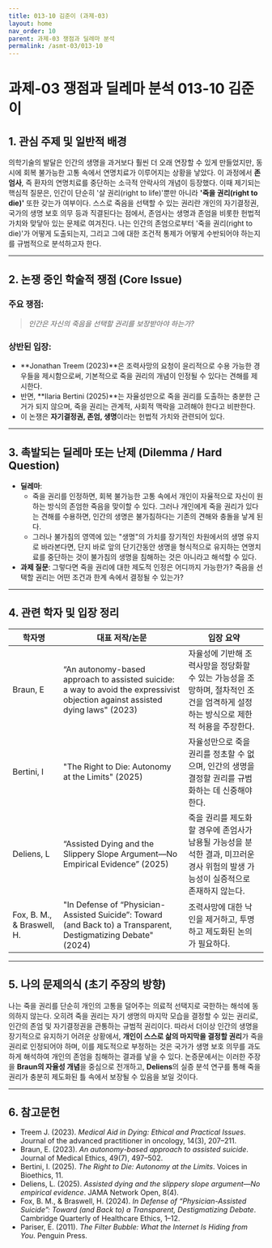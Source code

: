 ```yaml
---
title: 013-10 김준이 (과제-03)
layout: home
nav_order: 10
parent: 과제-03 쟁점과 딜레마 분석
permalink: /asmt-03/013-10
---
```


# 과제-03 쟁점과 딜레마 분석 013-10 김준이 

## 1. 관심 주제 및 일반적 배경

의학기술의 발달은 인간의 생명을 과거보다 훨씬 더 오래 연장할 수 있게 만들었지만, 동시에 회복 불가능한 고통 속에서 연명치료가 이루어지는 상황을 낳았다. 이 과정에서 **존엄사**, 즉 환자의 연명치료를 중단하는 소극적 안락사의 개념이 등장했다. 이때 제기되는 핵심적 질문은, 인간이 단순히 '살 권리(right to life)'뿐만 아니라 **'죽을 권리(right to die)'** 또한 갖는가 여부이다. 스스로 죽음을 선택할 수 있는 권리란 개인의 자기결정권, 국가의 생명 보호 의무 등과 직결된다는 점에서, 존엄사는 생명과 존엄을 비롯한 헌법적 가치와 맞닿아 있는 문제로 여겨진다. 나는 인간의 존엄으로부터 '죽을 권리(right to die)'가 어떻게 도출되는지, 그리고 그에 대한 조건적 통제가 어떻게 수반되어야 하는지를 규범적으로 분석하고자 한다.

---

## 2. 논쟁 중인 학술적 쟁점 (Core Issue)

### 주요 쟁점:  

> *인간은 자신의 죽음을 선택할 권리를 보장받아야 하는가?*

### 상반된 입장:
- **Jonathan Treem (2023)**은 조력사망의 요청이 윤리적으로 수용 가능한 경우들을 제시함으로써, 기본적으로 죽을 권리의 개념이 인정될 수 있다는 견해를 제시한다.
- 반면,  **Ilaria Bertini (2025)**는 자율성만으로 죽을 권리를 도출하는 충분한 근거가 되지 않으며, 죽을 권리는 관계적, 사회적 맥락을 고려해야 한다고 비판한다.
- 이 논쟁은 **자기결정권, 존엄, 생명**이라는 헌법적 가치와 관련되어 있다.

---

## 3. 촉발되는 딜레마 또는 난제 (Dilemma / Hard Question)

- **딜레마**: 
  - 죽을 권리를 인정하면, 회복 불가능한 고통 속에서 개인이 자율적으로 자신이 원하는 방식의 존엄한 죽음을 맞이할 수 있다. 그러나 개인에게 죽을 권리가 있다는 견해를 수용하면, 인간의 생명은 불가침하다는 기존의 견해와 충돌을 낳게 된다.
  - 그러나 불가침의 영역에 있는 "생명"의 가치를 장기적인 차원에서의 생명 유지로 바라본다면, 단지 바로 앞의 단기간동안 생명을 형식적으로 유지하는 연명치료를 중단하는 것이 불가침의 생명을 침해하는 것은 아니라고 해석할 수 있다.
- **과제 질문**: 그렇다면 죽을 권리에 대한 제도적 인정은 어디까지 가능한가? 죽음을 선택할 권리는 어떤 조건과 한계 속에서 결정될 수 있는가?

---

## 4. 관련 학자 및 입장 정리

| 학자명             | 대표 저작/논문                                   | 입장 요약 |
|--------------------|---------------------------------------------------|-----------|
| Braun, E   | “An autonomy-based approach to assisted suicide: a way to avoid the expressivist objection against assisted dying laws" (2023)                          | 자율성에 기반해 조력사망을 정당화할 수 있는 가능성을 조망하며, 절차적인 조건을 엄격하게 설정하는 방식으로 제한적 허용을 주장한다. |
| Bertini, I    | "The Right to Die: Autonomy at the Limits" (2025)                                | 자율성만으로 죽을 권리를 정초할 수 없으며, 인간의 생명을 결정할 권리를 규범화하는 데 신중해야 한다. |
| Deliens, L     | “Assisted Dying and the Slippery Slope Argument—No Empirical Evidence” (2025) | 죽을 권리를 제도화할 경우에 존엄사가 남용될 가능성을 분석한 결과, 미끄러운 경사 위험의 발생 가능성이 실증적으로 존재하지 않는다. |
| Fox, B. M., & Braswell, H.       | "In Defense of “Physician-Assisted Suicide”: Toward (and Back to) a Transparent, Destigmatizing Debate"(2024)                   | 조력사망에 대한 낙인을 제거하고, 투명하고 제도화된 논의가 필요하다. |

---

## 5. 나의 문제의식 (초기 주장의 방향)

나는 죽을 권리를 단순히 개인의 고통을 덜어주는 의료적 선택지로 국한하는 해석에 동의하지 않는다. 오히려 죽을 권리는 자기 생명의 마지막 모습을 결정할 수 있는 권리로, 인간의 존엄 및 자기결정권을 관통하는 규범적 권리이다. 따라서 더이상 인간의 생명을 장기적으로 유지하기 어려운 상황에서, **개인이 스스로 삶의 마지막을 결정할 권리**가 죽을 권리로 인정되어야 하며, 이를 제도적으로 부정하는 것은 국가가 생명 보호 의무를 과도하게 해석하여 개인의 존엄을 침해하는 결과를 낳을 수 있다. 논증문에서는 이러한 주장을 **Braun의 자율성 개념**을 중심으로 전개하고, **Deliens**의 실증 분석 연구를 통해 죽을 권리가 충분히 제도화된 틀 속에서 보장될 수 있음을 보일 것이다.

---

## 6. 참고문헌

- Treem J. (2023). *Medical Aid in Dying: Ethical and Practical Issues*. Journal of the advanced practitioner in oncology, 14(3), 207–211. 
- Braun, E. (2023). *An autonomy-based approach to assisted suicide*. Journal of Medical Ethics, 49(7), 497–502.
- Bertini, I. (2025). *The Right to Die: Autonomy at the Limits*. Voices in Bioethics, 11. 
- Deliens, L. (2025). *Assisted dying and the slippery slope argument—No empirical evidence*. JAMA Network Open, 8(4). 
- Fox, B. M., & Braswell, H. (2024). *In Defense of “Physician-Assisted Suicide”: Toward (and Back to) a Transparent, Destigmatizing Debate*. Cambridge Quarterly of Healthcare Ethics, 1–12.
- Pariser, E. (2011). *The Filter Bubble: What the Internet Is Hiding from You*. Penguin Press.
